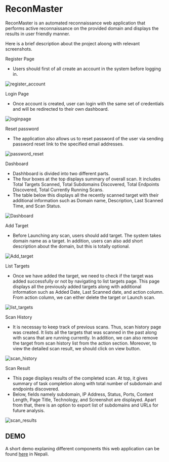 # ReconMaster
ReconMaster is an automated reconnaissance web application that performs active reconnaissance on the provided domain and displays the results in user friendly manner.

Here is a brief description about the project aloong with relevant screenshots.

Register Page
- Users should first of all create an account in the system before logging in.

![register_account](https://user-images.githubusercontent.com/54204886/225201098-60800447-4bba-4cef-939b-2062d6deb02b.jpg)


Login Page
- Once account is created, user can login with the same set of credentials and will be redirected to their own dashboard.

![loginpage](https://user-images.githubusercontent.com/54204886/225201048-2f04e6b1-0ec3-4ee9-ad49-c8c036985fa3.jpg)


Reset password
- The application also allows us to reset password of the user via sending password reset link to the specified email addresses.

![password_reset](https://user-images.githubusercontent.com/54204886/225201374-7b881a94-dc5f-49dc-9a25-f239bc4c8860.jpg)


Dashboard
- Dashhboard is divided into two different parts. 
- The four boxes at the top displays summary of overall scan. It includes Total Targets Scanned, Total Subdomains Discovered, Total Endpoints Discovered, Total Currently Running Scans.
- The table below this displays all the recently scanned target with their additional information such as Domain name, Description, Last Scanned Time, and Scan Status.

![Dashboard](https://user-images.githubusercontent.com/54204886/225201134-779177b2-6069-4d0d-9708-0dcf8458fb7a.png)


Add Target
- Before Launching any scan, users should add target. The system takes domain name as a target. In addition, users can also add short description about the domain, but this is totally optional.

![Add_target](https://user-images.githubusercontent.com/54204886/225201225-4c9e8ee5-c075-4edf-b4a5-7dd5c9de1e24.png)


List Targets
- Once we have added the target, we need to check if the target was added successfully or not by navigating to list targets page. This page displays all the previously added targets along with additional information such as Added Date, Last Scanned date, and action column. From action column, we can either delete the target or Launch scan.

![list_targets](https://user-images.githubusercontent.com/54204886/225201259-f5cb6672-cfd9-4e09-8f9c-ed297950cdfc.png)


Scan History
- It is necessay to keep track of previous scans. Thus, scan history page was created. It lists all the targets that was scanned in the past along with scans that are running currently. In addition, we can also remove the target from scan history list from the action section. Moreover, to view the detailed scan result, we should click on view button.

![scan_history](https://user-images.githubusercontent.com/54204886/225201299-a07eb8d6-e88a-4572-b473-bcd1764b0f90.png)


Scan Result
- This page displays results of the completed scan. At top, it gives summary of task completion along with total number of subdomain and endpoints discovered.
- Below, fields namely subdomain, IP Address, Status, Ports, Content Length, Page Title, Technology, and Screenshot are displayed. Apart from that, there is an option to export list of subdomains and URLs for future analysis.


![scan_results](https://user-images.githubusercontent.com/54204886/225204358-3bb33f5e-5f8c-40cb-9058-c508e3c85631.png)

## DEMO
A short demo explaning different components this web application can be found [here](https://1drv.ms/v/s!AolcY885WF6Twy7_gIrdI_xuJgl_?e=TnVKs8) in Nepali.
 
